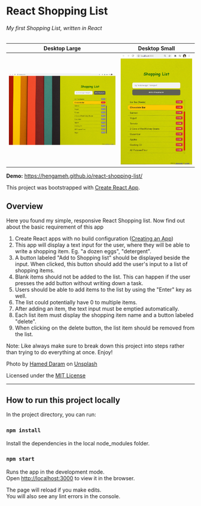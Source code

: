 # React Shopping List
###### My first Shopping List, written in React

Desktop Large             |  Desktop Small 
:-------------------------:|:-------------------------:
![](./public/Demo.png)  |  ![](./public/Demo(Mobile).png)

**Demo:** https://hengameh.github.io/react-shopping-list/

This project was bootstrapped with [Create React App](https://github.com/facebook/create-react-app).

## Overview
Here you found my simple, responsive React Shopping list. Now find out about the basic requirement of this app

1. Create React apps with no build configuration ([Creating an App](https://github.com/facebook/create-react-app#creating-an-app))
2. This app will display a text input for the user, where they will be able to write a shopping item. Eg. "a dozen eggs", "detergent".
3. A button labeled "Add to Shopping list" should be displayed beside the input. When clicked, this button should add the user's input to a list of shopping items.
4. Blank items should not be added to the list. This can happen if the user presses the add button without writing down a task.
5. Users should be able to add items to the list by using the "Enter" key as well.
6. The list could potentially have 0 to multiple items.
7. After adding an item, the text input must be emptied automatically.
8. Each list item must display the shopping item name and a button labeled "delete".
9. When clicking on the delete button, the list item should be removed from the list.

Note: Like always make sure to break down this project into steps rather than trying to do everything at once. Enjoy!

Photo by [Hamed Daram](https://unsplash.com/@hameddaram?utm_source=unsplash&utm_medium=referral&utm_content=creditCopyText) on [Unsplash](https://unsplash.com/s/photos/abstract-background?utm_source=unsplash&utm_medium=referral&utm_content=creditCopyText)

Licensed under the [MIT License](LICENSE)
____________________________________________________________________________

## How to run this project locally

In the project directory, you can run:

### `npm install`
Install the dependencies in the local node_modules folder.

### `npm start`

Runs the app in the development mode.<br />
Open [http://localhost:3000](http://localhost:3000) to view it in the browser.

The page will reload if you make edits.<br />
You will also see any lint errors in the console.

